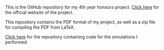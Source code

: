 This is the GitHub repository for my 4th year honours project. [Click here](https://service.scs.carleton.ca/content/honours-project-nicolas-perez-april-17-2019-1037am) for the official website of the project. 

This repository contains the PDF format of my project, as well as a zip file for compiling the PDF from LaTeX.

[Click here](https://github.com/catproof/SimulatingEvacuatingTwoRobotsInADiskViaUnknownExitWithTheRobotsStartingAtArbitraryLocations) for the repository containing code for the simulations I performed.
